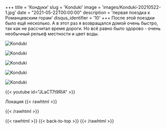 +++
title = 'Кондуки'
slug = 'Konduki'
image = 'images/Konduki-20210522-1.jpg'
date = "2021-05-22T00:00:00"
description = 'первая поездка к Романцевским горам'
disqus_identifier = '10'
+++
После этой поездки было ещё несколько. А в этот раз я возвращался домой очень быстро, так как не рассчитал время дороги.
Но всё равно было здорово - очень необычный рельеф местности и цвет воды.

![Konduki](/images/Konduki-20210522-2.jpg)

![Konduki](/images/Konduki-20210522-3.jpg)

![Konduki](/images/Konduki-20210522-4.jpg)

![Konduki](/images/Konduki-20210522-5.jpg)

![Konduki](/images/Konduki-20210522-6.jpg)

{{< youtube id="JLaCT7t9RlA" >}}

Локация
{{< rawhtml >}}
<div class="yandex-map-container">
<script type="text/javascript" charset="utf-8" async src="https://api-maps.yandex.ru/services/constructor/1.0/js/?um=constructor%3Aa9a8ca3cd2928daec23760e592884ab0c90340b22a4d22568382970a2ef302a9&amp;width=800&amp;height=400&amp;lang=ru_RU&amp;scroll=true"></script>
</div>
{{< /rawhtml >}}

{{< rawhtml >}}
{{< back-to-top >}}
{{< /rawhtml >}}
